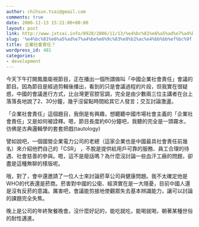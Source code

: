 ```yaml
---
author: chihsun.tsai@gmail.com
comments: true
date: 2006-11-13 15:21:00+00:00
layout: post
link: http://www.jxtsai.info/0928/2006/11/13/%e4%bc%81%e6%a5%ad%e7%a4%be%e6%9c%83%e8%b2%ac%e4%bb%bb%ef%bc%9f/
slug: '%e4%bc%81%e6%a5%ad%e7%a4%be%e6%9c%83%e8%b2%ac%e4%bb%bb%ef%bc%9f'
title: 企業社會責任？
wordpress_id: 481
categories:
- development
---
```


今天下午打開鳳凰衛視節目，正在播出一個所謂做叫「中國企業社會責任」會議的節目。因為節目是經過剪輯後播出，看到的只是會議過程的片段，但我實在很疑惑，中國的會議進行方式，比台灣更官腔官調，完全是由少數兩三位主講者在台上落落長地說了2、30分鐘，幾乎沒留點時間給其它人發言；交互討論激盪。  
  
「企業社會責任」這個題目，我倒是有興趣，想聽聽中國市場社會主義的「企業社會責任」又是如何被詮釋。嗯，節目長度約60分鐘吧，我聽的完全是一頭霧水，彷佛是古典邏輯學的套套把戲(tautology)  
  
譬如說吧，一個國營企業電力公司的老總（這家企業也是中國最具社會責任前幾名）來介紹他們自己的「CSR」 ，不脫是提供給用戶可靠的服務、員工合理的待遇、社會慈善的參與。嗯，這不是廢話嗎？為什麼沒討論一些血汗工廠的問題，卻盡是這種無聊的樣版呢。  
  
哦，對了，會中還邀請了一位人士來討論菸草公司與健康問題。我不太確定他是WHO的代表還是菸商。菸害對中國的公衛、經濟實在是一大隱憂，目前中國人還是沒有反菸的意識。厲害吧，會議能剪接地使觀眾失去基本辨識能力，讓可以討論的課題完全失焦。  
  
晚上是公司的年終聚餐晚會。沒什麼好記的，能吃就吃，能喝就喝，朝著某種世俗的耐性邁進。  

